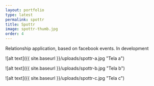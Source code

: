 ```yaml
---
layout: portfolio
type: latest
permalink: spottr
title: Spottr
image: spottr-thumb.jpg
order: 4
---
```


Relationship application, based on facebook events.
In development

![alt text]({{ site.baseurl }}/uploads/spottr-a.jpg "Tela a")

![alt text]({{ site.baseurl }}/uploads/spottr-b.jpg "Tela b")

![alt text]({{ site.baseurl }}/uploads/spottr-c.jpg "Tela c")
